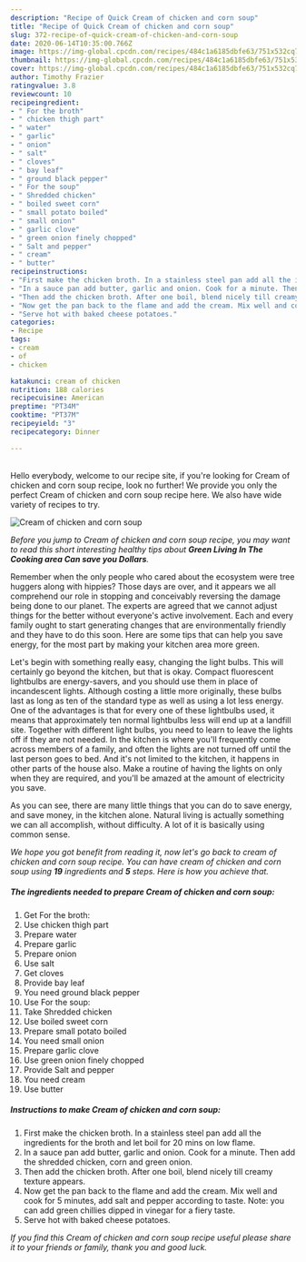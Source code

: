 ```yaml
---
description: "Recipe of Quick Cream of chicken and corn soup"
title: "Recipe of Quick Cream of chicken and corn soup"
slug: 372-recipe-of-quick-cream-of-chicken-and-corn-soup
date: 2020-06-14T10:35:00.766Z
image: https://img-global.cpcdn.com/recipes/484c1a6185dbfe63/751x532cq70/cream-of-chicken-and-corn-soup-recipe-main-photo.jpg
thumbnail: https://img-global.cpcdn.com/recipes/484c1a6185dbfe63/751x532cq70/cream-of-chicken-and-corn-soup-recipe-main-photo.jpg
cover: https://img-global.cpcdn.com/recipes/484c1a6185dbfe63/751x532cq70/cream-of-chicken-and-corn-soup-recipe-main-photo.jpg
author: Timothy Frazier
ratingvalue: 3.8
reviewcount: 10
recipeingredient:
- " For the broth"
- " chicken thigh part"
- " water"
- " garlic"
- " onion"
- " salt"
- " cloves"
- " bay leaf"
- " ground black pepper"
- " For the soup"
- " Shredded chicken"
- " boiled sweet corn"
- " small potato boiled"
- " small onion"
- " garlic clove"
- " green onion finely chopped"
- " Salt and pepper"
- " cream"
- " butter"
recipeinstructions:
- "First make the chicken broth. In a stainless steel pan add all the ingredients for the broth and let boil for 20 mins on low flame."
- "In a sauce pan add butter, garlic and onion. Cook for a minute. Then add the shredded chicken, corn and green onion."
- "Then add the chicken broth. After one boil, blend nicely till creamy texture appears."
- "Now get the pan back to the flame and add the cream. Mix well and cook for 5 minutes, add salt and pepper according to taste. Note: you can add green chillies dipped in vinegar for a fiery taste."
- "Serve hot with baked cheese potatoes."
categories:
- Recipe
tags:
- cream
- of
- chicken

katakunci: cream of chicken 
nutrition: 188 calories
recipecuisine: American
preptime: "PT34M"
cooktime: "PT37M"
recipeyield: "3"
recipecategory: Dinner

---
```

<br>
Hello everybody, welcome to our recipe site, if you're looking for Cream of chicken and corn soup recipe, look no further! We provide you only the perfect Cream of chicken and corn soup recipe here. We also have wide variety of recipes to try.
<br>


![Cream of chicken and corn soup](https://img-global.cpcdn.com/recipes/484c1a6185dbfe63/751x532cq70/cream-of-chicken-and-corn-soup-recipe-main-photo.jpg)

<i>Before you jump to Cream of chicken and corn soup recipe, you may want to read this short interesting healthy tips about 
<strong>Green Living In The Cooking area Can save you Dollars</strong>.</i>
</br>

Remember when the only people who cared about the ecosystem were tree huggers along with hippies? Those days are over, and it appears we all comprehend our role in stopping and conceivably reversing the damage being done to our planet. The experts are agreed that we cannot adjust things for the better without everyone's active involvement. Each and every family ought to start generating changes that are environmentally friendly and they have to do this soon. Here are some tips that can help you save energy, for the most part by making your kitchen area more green.

Let's begin with something really easy, changing the light bulbs. This will certainly go beyond the kitchen, but that is okay. Compact fluorescent lightbulbs are energy-savers, and you should use them in place of incandescent lights. Although costing a little more originally, these bulbs last as long as ten of the standard type as well as using a lot less energy. One of the advantages is that for every one of these lightbulbs used, it means that approximately ten normal lightbulbs less will end up at a landfill site. Together with different light bulbs, you need to learn to leave the lights off if they are not needed. In the kitchen is where you'll frequently come across members of a family, and often the lights are not turned off until the last person goes to bed. And it's not limited to the kitchen, it happens in other parts of the house also. Make a routine of having the lights on only when they are required, and you'll be amazed at the amount of electricity you save.

As you can see, there are many little things that you can do to save energy, and save money, in the kitchen alone. Natural living is actually something we can all accomplish, without difficulty. A lot of it is basically using common sense.


<i>We hope you got benefit from reading it, now let's go back to cream of chicken and corn soup recipe. You can have cream of chicken and corn soup using <strong>19</strong> ingredients and <strong>5</strong> steps. Here is how you achieve that.
</i>

##### The ingredients needed to prepare Cream of chicken and corn soup:

1. Get  For the broth:
1. Use  chicken thigh part
1. Prepare  water
1. Prepare  garlic
1. Prepare  onion
1. Use  salt
1. Get  cloves
1. Provide  bay leaf
1. You need  ground black pepper
1. Use  For the soup:
1. Take  Shredded chicken
1. Use  boiled sweet corn
1. Prepare  small potato boiled
1. You need  small onion
1. Prepare  garlic clove
1. Use  green onion finely chopped
1. Provide  Salt and pepper
1. You need  cream
1. Use  butter


##### Instructions to make Cream of chicken and corn soup:

1. First make the chicken broth. In a stainless steel pan add all the ingredients for the broth and let boil for 20 mins on low flame.
1. In a sauce pan add butter, garlic and onion. Cook for a minute. Then add the shredded chicken, corn and green onion.
1. Then add the chicken broth. After one boil, blend nicely till creamy texture appears.
1. Now get the pan back to the flame and add the cream. Mix well and cook for 5 minutes, add salt and pepper according to taste. Note: you can add green chillies dipped in vinegar for a fiery taste.
1. Serve hot with baked cheese potatoes.


<i>If you find this Cream of chicken and corn soup recipe useful please share it to your friends or family, thank you and good luck.</i>

